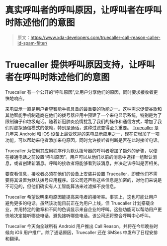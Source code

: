 # 真实呼叫者的呼叫原因，让呼叫者在呼叫时陈述他们的意图

> 原文：<https://www.xda-developers.com/truecaller-call-reason-caller-id-spam-filter/>

# Truecaller 提供呼叫原因支持，让呼叫者在呼叫时陈述他们的意图

Truecaller 有一个公开的“呼叫原因”,让用户分享他们的原因，同时要求接收者更快地响应。

来电显示一直是用户希望智能手机具备的最重要的功能之一。这种需求促使谷歌和其他智能手机制造商在他们的拨号器应用中预建了一个来电显示系统，特别是为了限制骗子和垃圾电话。随着新冠肺炎疫情扰乱了我们的操作和通信方式，增加了我们对虚拟通信模式的依赖，特别是通话，这种过滤变得至关重要。 [Truecaller](https://www.xda-developers.com/truecaller-fixes-pay-bug-india-payment-service/) 是几年来 Android 和 iOS 设备上最受欢迎的来电显示应用之一，现在它增加了一项功能，可以帮助来电者添加来电原因，同时允许接听者判断是否在此时接听电话。

Truecaller 为使用其应用程序作为默认拨号器的呼叫者增加了额外的步骤，以便在接通电话之前设置“呼叫原因”。用户可以从他们以前的消息中选择一组默认消息，或者创建新消息。呼叫的接收者将能够看到该消息，并决定该呼叫是否相关。

要查看信息，接收者必须在他们的设备上安装并设置 Truecaller，即使他们不需要将其设置为默认拨号应用程序。该公司还声称这些信息是加密的，对他们来说是不可见的，但他们确实有人工智能算法来过滤掉不良信息。

Truecaller 希望说明来电原因能提高来电者的接听率。事实上，这也可能让用户避免更多的电话。虽然该功能目前正在为用户上线，但 Truecaller 计划搭载企业，并用特定的徽章和不同的色调显示来自企业的呼叫。这些功能可以帮助用户更快地决定接听哪些电话，避免接听哪些电话。该公司还将整合呼叫中心呼叫。

Truecaller 今天向全球所有 Android 用户推出 Call Reason，并将在今年晚些时候向 iOS 用户推广。除了通话原因，Truecaller 还在 SMSes 中发布了日程安排和翻译。